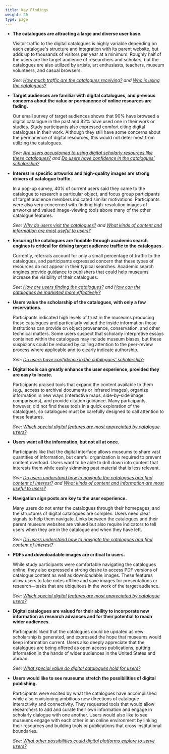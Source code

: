 ```yaml
---
title: Key Findings
weight: 20
type: page
---
```


- **The catalogues are attracting a large and diverse user base.**

    Visitor traffic to the digital catalogues is highly variable depending on each catalogue's structure and integration with its parent website, but adds up to thousands of visitors per year at a minimum. Roughly half of the users are the target audience of researchers and scholars, but the catalogues are also utilized by artists, art enthusiasts, teachers, museum volunteers, and casual browsers.
    
    *See: [How much traffic are the catalogues receiving?](/marketing-and-demographics/traffic/) and [Who is using the catalogues?](/marketing-and-demographics/who/)*

- **Target audiences are familiar with digital catalogues, and previous concerns about the value or permanence of online resources are fading.**

    Our email survey of target audiences shows that 90% have browsed a digital catalogue in the past and 82% have used one in their work or studies. Study participants also expressed comfort citing digital catalogues in their work. Although they still have some concerns about the permanence of digital resources, this would not deter most from utilizing the catalogues.
    
    *See: [Are users accustomed to using digital scholarly resources like these catalogues?](/marketing-and-demographics/familiarity/) and [Do users have confidence in the catalogues’ scholarship?](/scholarly-content/confidence/)*

- **Interest in specific artworks and high-quality images are strong drivers of catalogue traffic.**

    In a pop-up survey, 40% of current users said they came to the catalogue to research a particular object, and focus group participants of target audience members indicated similar motivations. Participants were also very concerned with finding high-resolution images of artworks and valued image-viewing tools above many of the other catalogue features.
    
    *See: [Why do users visit the catalogues?](/marketing-and-demographics/why/) and [What kinds of content and information are most useful to users?](/scholarly-content/utility/)*

- **Ensuring the catalogues are findable through academic search engines is critical for driving target audience traffic to the catalogues.**

    Currently, referrals account for only a small percentage of traffic to the catalogues, and participants expressed concern that these types of resources do not appear in their typical searches. Academic search engines provide guidance to publishers that could help museums increase the visibility of their catalogues.
    
    *See: [How are users finding the catalogues?](/marketing-and-demographics/finding/) and [How can the catalogues be marketed more effectively?](/marketing-and-demographics/effective-marketing/)*

- **Users value the scholarship of the catalogues, with only a few reservations.**

    Participants indicated high levels of trust in the museums producing these catalogues and particularly valued the inside information these institutions can provide on object provenance, conservation, and other technical matters. Some users suspect that scholarly interpretive essays contained within the catalogues may include museum biases, but these suspicions could be reduced by calling attention to the peer-review process where applicable and to clearly indicate authorship.
    
    *See: [Do users have confidence in the catalogues’ scholarship?](/scholarly-content/confidence/)*

- **Digital tools can greatly enhance the user experience, provided they are easy to locate.**

    Participants praised tools that expand the content available to them (e.g., access to archival documents or infrared images), organize information in new ways (interactive maps, side-by-side image comparisons), and provide citation guidance. Many participants, however, did not find these tools in a quick exploration of the catalogues, so catalogues must be carefully designed to call attention to these features.
    
    *See: [Which special digital features are most appreciated by catalogue users?](/functionality-and-design/features/)*

- **Users want all the information, but not all at once.**

    Participants like that the digital interface allows museums to share vast quantities of information, but careful organization is required to prevent content overload. Users want to be able to drill down into content that interests them while easily skimming past material that is less relevant.
    
    *See: [Do users understand how to navigate the catalogues and find content of interest?](/functionality-and-design/navigation/) and [What kinds of content and information are most useful to users?](/scholarly-content/utility/)*

- **Navigation sign posts are key to the user experience.**

    Many users do not enter the catalogues through their homepages, and the structures of digital catalogues are complex. Users need clear signals to help them navigate. Links between the catalogues and their parent museum websites are valued but also require indicators to tell users when they are in the catalogue and when they have left.
    
    *See: [Do users understand how to navigate the catalogues and find content of interest?](/functionality-and-design/navigation/)*

- **PDFs and downloadable images are critical to users.**

    While study participants were comfortable navigating the catalogues online, they also expressed a strong desire to access PDF versions of catalogue content as well as downloadable images. These features allow users to take notes offline and save images for presentations or research—tasks that are ubiquitous in the work of the target audience.
    
    *See: [Which special digital features are most appreciated by catalogue users?](/functionality-and-design/features/)*

- **Digital catalogues are valued for their ability to incorporate new information as research advances and for their potential to reach wider audiences.**

    Participants liked that the catalogues could be updated as new scholarship is generated, and expressed the hope that museums would keep information current. Users also deeply appreciate that the catalogues are being offered as open access publications, putting information in the hands of wider audiences in the United States and abroad.
    
    *See: [What special value do digital catalogues hold for users?](/scholarly-content/value/)*

- **Users would like to see museums stretch the possibilities of digital publishing.**

    Participants were excited by what the catalogues have accomplished while also envisioning ambitious new directions of catalogue interactivity and connectivity. They requested tools that would allow researchers to add and curate their own information and engage in scholarly dialogue with one another. Users would also like to see museums engage with each other in an online environment by linking their resources and building tools or publications that cross institutional boundaries.
    
    *See: [What other possibilities could digital platforms explore to serve users?](/scholarly-content/possibilities/)*